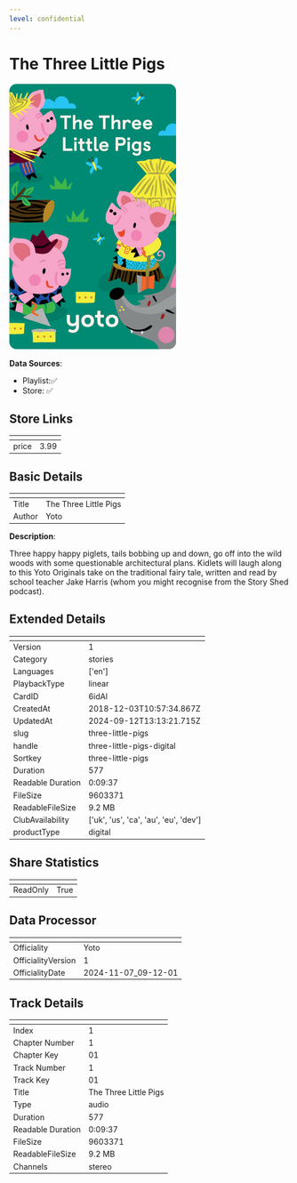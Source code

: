 ```yaml
---
level: confidential
---
```

# The Three Little Pigs

![card_[6idAl].png](../../img/cards/card_[6idAl].png)

**Data Sources**: 

- Playlist:✅
- Store: ✅


## Store Links

| <!-- --> | <!-- --> |
| - | - |
| price | 3.99 |


## Basic Details

| <!-- --> | <!-- --> |
| - | - |
| Title | The Three Little Pigs |
| Author | Yoto |

**Description**:

Three happy happy piglets, tails bobbing up and down, go off into the wild woods with some questionable architectural plans. Kidlets will laugh along to this Yoto Originals take on the traditional fairy tale, written and read by school teacher Jake Harris (whom you might recognise from the Story Shed podcast).


## Extended Details

| <!-- --> | <!-- --> |
| - | - |
| Version | 1 |
| Category | stories |
| Languages | ['en'] |
| PlaybackType | linear |
| CardID | 6idAl |
| CreatedAt | 2018-12-03T10:57:34.867Z |
| UpdatedAt | 2024-09-12T13:13:21.715Z |
| slug | three-little-pigs |
| handle | three-little-pigs-digital |
| Sortkey | three-little-pigs |
| Duration | 577 |
| Readable Duration | 0:09:37 |
| FileSize | 9603371 |
| ReadableFileSize | 9.2 MB |
| ClubAvailability | ['uk', 'us', 'ca', 'au', 'eu', 'dev'] |
| productType | digital |


## Share Statistics

| <!-- --> | <!-- --> |
| - | - |
| ReadOnly | True |


## Data Processor

| <!-- --> | <!-- --> |
| - | - |
| Officiality | Yoto
| OfficialityVersion | 1
| OfficialityDate | 2024-11-07_09-12-01


## Track Details

| <!-- --> | <!-- --> |
| - | - |
| Index | 1 |
| Chapter Number | 1 |
| Chapter Key | 01 |
| Track Number | 1 |
| Track Key | 01 |
| Title | The Three Little Pigs |
| Type | audio |
| Duration | 577 |
| Readable Duration | 0:09:37 |
| FileSize | 9603371 |
| ReadableFileSize | 9.2 MB |
| Channels | stereo |

